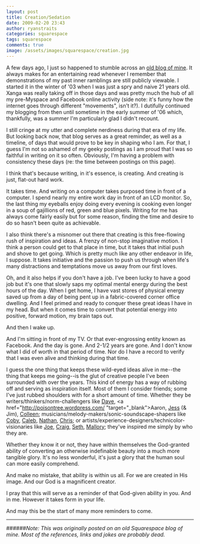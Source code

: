 ```yaml
---
layout: post
title: Creation/Sedation
date: 2009-02-20 23:43
author: ryanstraits
categories: squarespace
tags: squarespace
comments: true
image: /assets/images/squarespace/creation.jpg
---
```


A few days ago, I just so happened to stumble across an <a href="http://www.xanga.com/home.aspx?user=bluestarmorning" target="_blank">old blog of mine</a>. It always makes for an entertaining read whenever I remember that demonstrations of my past inner ramblings are still publicly viewable. I started it in the winter of '03 when I was just a spry and naive 21 years old. Xanga was really taking off in those days and was pretty much the hub of all my pre-Myspace and Facebook online activity (side note: it's funny how the internet goes through different "movements", isn't it?). I dutifully continued my blogging from then until sometime in the early summer of '06 which, thankfully, was a summer I'm particularly glad I didn't recount.

I still cringe at my utter and complete nerdiness during that era of my life. But looking back now, that blog serves as a great reminder, as well as a timeline, of days that would prove to be key in shaping who I am. For that, I guess I'm not so ashamed of my geeky postings as I am proud that I was so faithful in writing on it so often. Obviously, I'm having a problem with consistency these days (re: the time between postings on this page).

I think that's because writing, in it's essence, is creating. And creating is just, flat-out hard work.

It takes time. And writing on a computer takes purposed time in front of a computer. I spend nearly my entire work day in front of an LCD monitor. So, the last thing my eyeballs enjoy doing every evening is cooking even longer in a soup of gajillions of red, green and blue pixels. Writing for me has always come fairly easily but for some reason, finding the time and desire to do so hasn't been quite as achievable.

I also think there's a misnomer out there that creating is this free-flowing rush of inspiration and ideas. A frenzy of non-stop imaginative motion. I think a person could get to that place in time, but it takes that initial push and shove to get going. Which is pretty much like any other endeavor in life, I suppose. It takes initiative and the passion to push us through when life's many distractions and temptations move us away from our first loves.

Oh, and it also helps if you don't have a job. I've been lucky to have a good job but it's one that slowly saps my optimal mental energy during the best hours of the day. When I get home, I have vast stores of physical energy saved up from a day of being pent up in a fabric-covered corner office dwelling. And I feel primed and ready to conquer these great ideas I have in my head. But when it comes time to convert that potential energy into positive, forward motion, my brain taps out.

And then I wake up.

And I'm sitting in front of my TV. Or that ever-engrossing entity known as Facebook. And the day is gone. And 2-1/2 years are gone. And I don't know what I did of worth in that period of time. Nor do I have a record to verify that I was even alive and thinking during that time.

I guess the one thing that keeps these wild-eyed ideas alive in me--the thing that keeps me going--is the glut of creative people I've been surrounded with over the years. This kind of energy has a way of rubbing off and serving as inspiration itself. Most of them I consider friends; some I've just rubbed shoulders with for a short amount of time. Whether they be writers/thinkers/norm-challengers like <a href="http://dreamerswell.wordpress.com/" target="_blank">Dave</a>, <a href="http://poisontree.wordpress.com/ "target="_blank">Aaron</a>, <a href="http://jesstock.blogspot.com/" target="_blank">Jess</a> (& Jim), <a href="http://colleenwatson.wordpress.com/" target="_blank">Colleen</a>; musicians/melody-makers/sonic-soundscape-shapers like <a href="http://jacobra.squarespace.com/" target="_blank">Coby</a>, <a href="http://www.myspace.com/calebwinn" target="_blank">Caleb</a>, <a href="http://www.myspace.com/thewinstonjazzroutine" target="_blank">Nathan</a>, <a href="http://www.myspace.com/discoveramerica" target="_blank">Chris</a>; or artists/experience-designers/technicolor-visionaries like <a href="http://joehartzler.squarespace.com" target="_blank">Joe</a>, <a href="http://craigwarner.net/" target="_blank">Craig</a>, <a href="http://www.sethherman.com/" target="_blank">Seth</a>, <a href="http://makeafunnyface.blogspot.com/" target="_blank">Mallory</a>; they've inspired me simply by who they are.

Whether they know it or not, they have within themselves the God-granted ability of converting an otherwise indefinable beauty into a much more tangible glory. It's no less wonderful, it's just a glory that the human soul can more easily comprehend.

And make no mistake, that ability is within us all. For we are created in His image. And our God is a magnificent creator.

I pray that this will serve as a reminder of that God-given ability in you. And in me. However it takes form in your life.

And may this be the start of many more reminders to come.

---

######*Note: This was originally posted on an old Squarespace blog of mine. Most of the references, links and jokes are probably dead.*